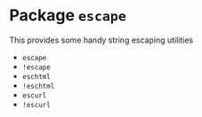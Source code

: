 # Package `escape`

This provides some handy string escaping utilities

* `escape`
* `!escape`
* `eschtml`
* `!eschtml`
* `escurl`
* `!escurl`
